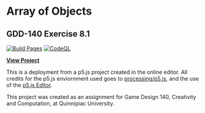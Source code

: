 # Array of Objects

## GDD-140 Exercise 8.1

[![Build Pages](https://github.com/LittleTealeaf/GDD-140-Exercise-8.1/actions/workflows/github-pages.yml/badge.svg)](https://github.com/LittleTealeaf/GDD-140-Exercise-8.1/actions/workflows/github-pages.yml) [![CodeQL](https://github.com/LittleTealeaf/GDD-140-Exercise-8.1/actions/workflows/codeql-analysis.yml/badge.svg)](https://github.com/LittleTealeaf/GDD-140-Exercise-8.1/actions/workflows/codeql-analysis.yml)

[**View Project**](https://littletealeaf.github.io/GDD-140-Exercise-8.1/)

This is a deployment from a p5.js project created in the online editor. All credits for the p5.js enviornment used goes to [processing/p5.js](https://github.com/processing/p5.js), and the use of the [p5.js Editor](https://editor.p5js.org/).

This project was created as an assignment for Game Design 140, Creativity and Computation, at Quinnipiac University.
